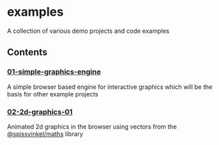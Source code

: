 # examples

A collection of various demo projects and code examples


## Contents

### [01-simple-graphics-engine](/examples/01-simple-graphics-engine/)

A simple browser based engine for interactive graphics which will be the basis for other example projects


### [02-2d-graphics-01](/examples/02-2d-graphics-01/)

Animated 2d graphics in the browser using vectors from the
[@spissvinkel/maths](https://github.com/spissvinkel/maths-js) library
